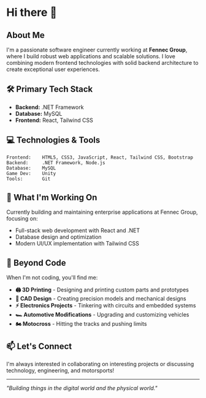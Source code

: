 # Hi there 👋

## About Me

I'm a passionate software engineer currently working at **Fennec Group**, where I build robust web applications and scalable solutions. I love combining modern frontend technologies with solid backend architecture to create exceptional user experiences.

## 🛠️ Primary Tech Stack

- **Backend:** .NET Framework
- **Database:** MySQL
- **Frontend:** React, Tailwind CSS

## 💻 Technologies & Tools

```text
Frontend:    HTML5, CSS3, JavaScript, React, Tailwind CSS, Bootstrap
Backend:     .NET Framework, Node.js
Database:    MySQL
Game Dev:    Unity
Tools:       Git
```

## 🔧 What I'm Working On

Currently building and maintaining enterprise applications at Fennec Group, focusing on:
- Full-stack web development with React and .NET
- Database design and optimization
- Modern UI/UX implementation with Tailwind CSS

## 🎯 Beyond Code

When I'm not coding, you'll find me:

- **🖨️ 3D Printing** - Designing and printing custom parts and prototypes
- **📐 CAD Design** - Creating precision models and mechanical designs
- **⚡ Electronics Projects** - Tinkering with circuits and embedded systems
- **🏎️ Automotive Modifications** - Upgrading and customizing vehicles
- **🏍️ Motocross** - Hitting the tracks and pushing limits

## 📫 Let's Connect

I'm always interested in collaborating on interesting projects or discussing technology, engineering, and motorsports!

---

*"Building things in the digital world and the physical world."*
